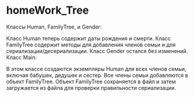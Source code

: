 # homeWork_Tree

Классы Human, FamilyTree, и Gender:

Класс Human теперь содержит даты рождения и смерти.
Класс FamilyTree содержит методы для добавления членов семьи и для сериализации/десериализации.
Класс Gender остался без изменений.
Класс Main:

В этом классе создаются экземпляры Human для всех членов семьи, включая бабушек, дедушек и сестер.
Все члены семьи добавляются в объект FamilyTree.
Объект FamilyTree сохраняется в файл и затем загружается из файла для проверки правильности сериализации.

